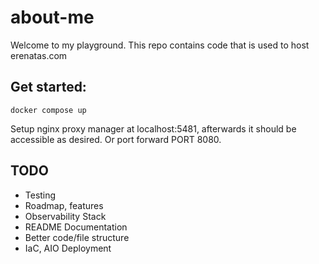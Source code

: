 # about-me
Welcome to my playground. 
This repo contains code that is used to host erenatas.com

## Get started:
```
docker compose up
```

Setup nginx proxy manager at localhost:5481, afterwards it should be accessible as desired. Or port forward PORT 8080.
## TODO
- Testing
- Roadmap, features
- Observability Stack
- README Documentation
- Better code/file structure
- IaC, AIO Deployment